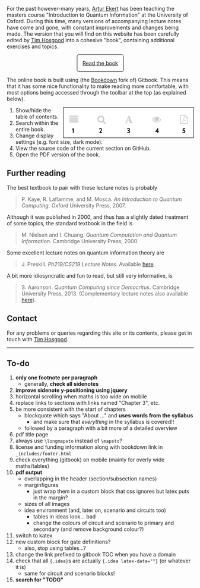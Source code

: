 For the past however-many years, [Artur Ekert](https://www.arturekert.com/) has been teaching the masters course "Introduction to Quantum Information" at the University of Oxford.
During this time, many versions of accompanying lecture notes have come and gone, with constant improvements and changes being made.
The version that you will find on this website has been carefully edited by [Tim Hosgood](https://thosgood.com) into a cohesive "book", containing additional exercises and topics.

<div style="text-align: center;margin: 2em"><a href="book/" style="padding: 1em;border: 1px solid black;border-radius: 5px;">Read the book</a></div>

The online book is built using (the [Bookdown](https://github.com/rstudio/bookdown/) fork of) Gitbook.
This means that it has some nice functionality to make reading more comfortable, with most options being accessed through the toolbar at the top (as explained below).

<img src="gitbook-toolbar.png" alt="The book toolbar" width="350" style="border: 1px solid black;float: right;">

1. Show/hide the table of contents.
2. Search within the entire book.
3. Change display settings (e.g. font size, dark mode).
4. View the source code of the current section on GitHub.
5. Open the PDF version of the book.


## Further reading

The best textbook to pair with these lecture notes is probably
> P. Kaye, R. Laflamme, and M. Mosca. _An Introduction to Quantum Computing_. Oxford University Press, 2007.

Although it was published in 2000, and thus has a slightly dated treatment of some topics, the standard textbook in the field is
> M. Nielsen and I. Chuang. _Quantum Computation and Quantum Information_. Cambridge University Press, 2000.

Some excellent lecture notes on quantum information theory are
> J. Preskill. _Ph219/CS219 Lecture Notes_. Available [here](http://theory.caltech.edu/~preskill/ph219/index.html#lecture).

A bit more idiosyncratic and fun to read, but still very informative, is
> S. Aaronson. _Quantum Computing since Democritus_. Cambridge University Press, 2013. (Complementary lecture notes also available [here](https://www.scottaaronson.com/democritus/)).


## Contact

For any problems or queries regarding this site or its contents, please get in touch with [Tim Hosgood](https://thosgood.com).


---

## To-do

1. **only one footnote per paragraph**
    + generally, **check all sidenotes**
1. **improve sidenote y-positioning using jquery**
1. horizontal scrolling when maths is too wide on mobile
1. replace links to sections with links named "Chapter 3", etc.
1. be more consistent with the start of chapters
    + blockquote which says "About ..." and **uses words from the syllabus**
        * and make sure that _everything_ in the syllabus is covered!!
    + followed by a paragraph with a bit more of a detailed overview
1. pdf title page
1. always use `\longmapsto` instead of `\mapsto`?
1. license and funding information along with bookdown link in `_includes/footer.html`
1. check everything (gitbook) on mobile (mainly for overly wide maths/tables)
1. **pdf output**
    + overlapping in the header (section/subsection names)
    + marginfigures
        * just wrap them in a custom block that css ignores but latex puts in the margin?
    + sizes of all images
    + idea environment (and, later on, scenario and circuits too)
        * tables in ideas look... bad
        * change the colours of circuit and scenario to primary and secondary (and remove background colour?)
1. switch to katex
1. new custom block for gate definitions?
    + also, stop using tables...?
1. change the link prefixed to gitbook TOC when you have a domain
1. check that all `{.idea}`s are actually `{.idea latex-data=""}` (or whatever it is)
    + same for circuit and scenario blocks!
1. **search for "TODO"**
